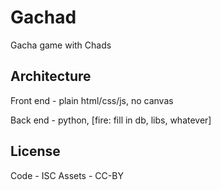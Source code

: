 # Gachad
Gacha game with Chads

## Architecture
Front end - plain html/css/js, no canvas

Back end - python, [fire: fill in db, libs, whatever]

## License
Code - ISC
Assets - CC-BY
